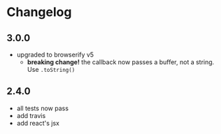 # Changelog

## 3.0.0
* upgraded to browserify v5
  * **breaking change!** the callback now passes a buffer, not a string. Use `.toString()`

## 2.4.0
* all tests now pass
* add travis
* add react's jsx
